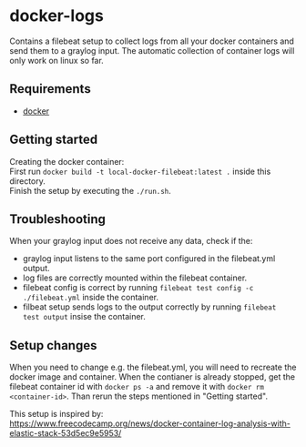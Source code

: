 # docker-logs
Contains a filebeat setup to collect logs from all your docker containers and send them to a graylog input.
The automatic collection of container logs will only work on linux so far.

## Requirements
- [docker](https://www.docker.com/)

## Getting started
Creating the docker container:\
First run `docker build -t local-docker-filebeat:latest .` inside this directory.\
Finish the setup by executing the `./run.sh`.

## Troubleshooting
When your graylog input does not receive any data, check if the:
- graylog input listens to the same port configured in the filebeat.yml output.
- log files are correctly mounted within the filebeat container.
- filebeat config is correct by running `filebeat test config -c ./filebeat.yml` inside the container.
- filbeat setup sends logs to the output correctly by running `filebeat test output` insise the container.

## Setup changes
When you need to change e.g. the filebeat.yml, you will need to recreate the docker image and container.
When the contianer is already stopped, get the filebeat container id with `docker ps -a` and remove it with `docker rm <container-id>`. Than rerun the steps mentioned in "Getting started".

This setup is inspired by:\
https://www.freecodecamp.org/news/docker-container-log-analysis-with-elastic-stack-53d5ec9e5953/
